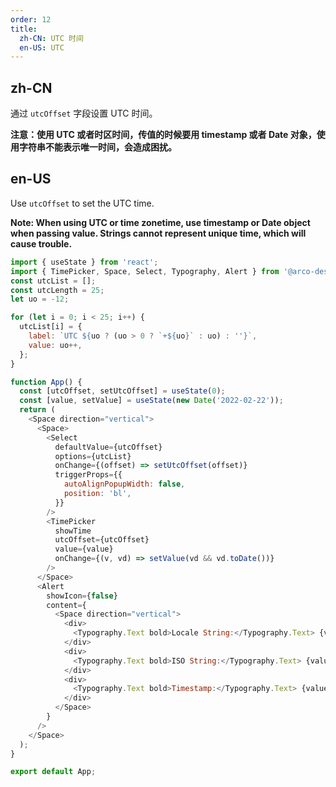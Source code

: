 ```yaml
---
order: 12
title:
  zh-CN: UTC 时间
  en-US: UTC
---
```


## zh-CN

通过 `utcOffset` 字段设置 UTC 时间。

**注意：使用 UTC 或者时区时间，传值的时候要用 timestamp 或者 Date 对象，使用字符串不能表示唯一时间，会造成困扰。**

## en-US

Use `utcOffset` to set the UTC time.

**Note: When using UTC or time zonetime, use timestamp or Date object when passing value. Strings cannot represent unique time, which will cause trouble.**

```js
import { useState } from 'react';
import { TimePicker, Space, Select, Typography, Alert } from '@arco-design/web-react';
const utcList = [];
const utcLength = 25;
let uo = -12;

for (let i = 0; i < 25; i++) {
  utcList[i] = {
    label: `UTC ${uo ? (uo > 0 ? `+${uo}` : uo) : ''}`,
    value: uo++,
  };
}

function App() {
  const [utcOffset, setUtcOffset] = useState(0);
  const [value, setValue] = useState(new Date('2022-02-22'));
  return (
    <Space direction="vertical">
      <Space>
        <Select
          defaultValue={utcOffset}
          options={utcList}
          onChange={(offset) => setUtcOffset(offset)}
          triggerProps={{
            autoAlignPopupWidth: false,
            position: 'bl',
          }}
        />
        <TimePicker
          showTime
          utcOffset={utcOffset}
          value={value}
          onChange={(v, vd) => setValue(vd && vd.toDate())}
        />
      </Space>
      <Alert
        showIcon={false}
        content={
          <Space direction="vertical">
            <div>
              <Typography.Text bold>Locale String:</Typography.Text> {value.toLocaleString('en-US')}
            </div>
            <div>
              <Typography.Text bold>ISO String:</Typography.Text> {value.toISOString()}
            </div>
            <div>
              <Typography.Text bold>Timestamp:</Typography.Text> {value.valueOf()}
            </div>
          </Space>
        }
      />
    </Space>
  );
}

export default App;
```
